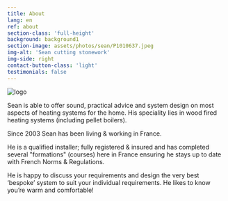 ```yaml
---
title: About
lang: en
ref: about
section-class: 'full-height'
background: background1
section-image: assets/photos/sean/P1010637.jpeg
img-alt: 'Sean cutting stonework'
img-side: right
contact-button-class: 'light'
testimonials: false
---
```

<img class="logo align-left" alt="logo" src="{{ 'assets/images/sean-logo.png' | relative_url }}" />

Sean is able to offer sound, practical advice and system design on most aspects of heating systems for the home. His speciality lies in wood fired heating systems (including pellet boilers).

Since 2003 Sean has been living & working in France.

He is a qualified installer; fully registered & insured and has completed several "formations" (courses) here in France ensuring he stays up to date with French Norms &amp; Regulations.

He is happy to discuss your requirements and design the very best ‘bespoke’ system to suit your individual requirements. He likes to know you’re warm and comfortable!